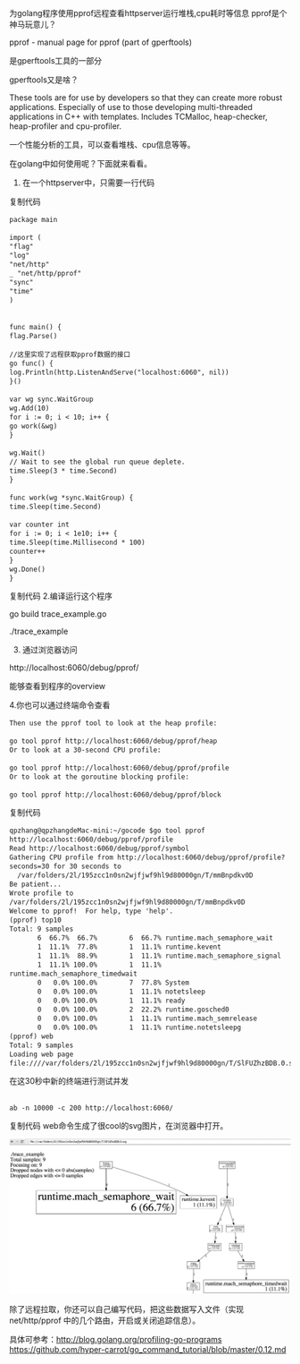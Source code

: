 为golang程序使用pprof远程查看httpserver运行堆栈,cpu耗时等信息
pprof是个神马玩意儿？

pprof - manual page for pprof (part of gperftools)

是gperftools工具的一部分

gperftools又是啥？

These tools are for use by developers so that they can create more robust applications. Especially of use to those developing multi-threaded applications in C++ with templates. Includes TCMalloc, heap-checker, heap-profiler and cpu-profiler.

一个性能分析的工具，可以查看堆栈、cpu信息等等。

 

在golang中如何使用呢？下面就来看看。

 

1. 在一个httpserver中，只需要一行代码

 

复制代码

```
package main

import (
"flag"
"log"
"net/http"
_ "net/http/pprof"
"sync"
"time"
)


func main() {
flag.Parse()

//这里实现了远程获取pprof数据的接口
go func() {
log.Println(http.ListenAndServe("localhost:6060", nil))
}()

var wg sync.WaitGroup
wg.Add(10)
for i := 0; i < 10; i++ {
go work(&wg)
}

wg.Wait()
// Wait to see the global run queue deplete.
time.Sleep(3 * time.Second)
}

func work(wg *sync.WaitGroup) {
time.Sleep(time.Second)

var counter int
for i := 0; i < 1e10; i++ {
time.Sleep(time.Millisecond * 100)
counter++
}
wg.Done()
}
```

复制代码
2.编译运行这个程序

go build trace_example.go

./trace_example

 

3. 通过浏览器访问

http://localhost:6060/debug/pprof/

能够查看到程序的overview

 

 

 

4.你也可以通过终端命令查看

```
Then use the pprof tool to look at the heap profile:

go tool pprof http://localhost:6060/debug/pprof/heap
Or to look at a 30-second CPU profile:

go tool pprof http://localhost:6060/debug/pprof/profile
Or to look at the goroutine blocking profile:

go tool pprof http://localhost:6060/debug/pprof/block
```

复制代码

```
qpzhang@qpzhangdeMac-mini:~/gocode $go tool pprof http://localhost:6060/debug/pprof/profile
Read http://localhost:6060/debug/pprof/symbol
Gathering CPU profile from http://localhost:6060/debug/pprof/profile?seconds=30 for 30 seconds to
  /var/folders/2l/195zcc1n0sn2wjfjwf9hl9d80000gn/T/mmBnpdkv0D
Be patient...
Wrote profile to /var/folders/2l/195zcc1n0sn2wjfjwf9hl9d80000gn/T/mmBnpdkv0D
Welcome to pprof!  For help, type 'help'.
(pprof) top10
Total: 9 samples
       6  66.7%  66.7%        6  66.7% runtime.mach_semaphore_wait
       1  11.1%  77.8%        1  11.1% runtime.kevent
       1  11.1%  88.9%        1  11.1% runtime.mach_semaphore_signal
       1  11.1% 100.0%        1  11.1% runtime.mach_semaphore_timedwait
       0   0.0% 100.0%        7  77.8% System
       0   0.0% 100.0%        1  11.1% notetsleep
       0   0.0% 100.0%        1  11.1% ready
       0   0.0% 100.0%        2  22.2% runtime.gosched0
       0   0.0% 100.0%        1  11.1% runtime.mach_semrelease
       0   0.0% 100.0%        1  11.1% runtime.notetsleepg
(pprof) web
Total: 9 samples
Loading web page file:////var/folders/2l/195zcc1n0sn2wjfjwf9hl9d80000gn/T/SlFUZhzBDB.0.svg

```

在这30秒中新的终端进行测试并发

```

ab -n 10000 -c 200 http://localhost:6060/
```


复制代码
web命令生成了很cool的svg图片，在浏览器中打开。

![ppfo](ppfo.png)


除了远程拉取，你还可以自己编写代码，把这些数据写入文件（实现 net/http/pprof 中的几个路由，开启或关闭追踪信息）。

具体可参考：http://blog.golang.org/profiling-go-programs
https://github.com/hyper-carrot/go_command_tutorial/blob/master/0.12.md
